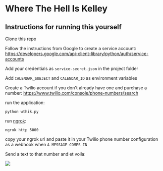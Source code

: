 # Where The Hell Is Kelley

## Instructions for running this yourself

Clone this repo

Follow the instructions from Google to create a service account: https://developers.google.com/api-client-library/python/auth/service-accounts

Add your credentials as `service-secret.json` in the project folder

Add `CALENDAR_SUBJECT` and `CALENDAR_ID` as environment variables

Create a Twilio account if you don't already have one and purchase a number: https://www.twilio.com/console/phone-numbers/search

run the application:

`python wthik.py`

run [ngrok](https://ngrok.com/):

`ngrok http 5000`

copy your ngrok url and paste it in your Twilio phone number configuration as a webhook when `A MESSAGE COMES IN`

Send a text to that number and et voila:

![](https://pbs.twimg.com/media/DXpurHnW0AIOWie.jpg)

